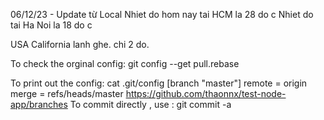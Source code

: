 06/12/23 - Update từ Local
Nhiet do hom nay tai HCM la 28 do c
Nhiet do tai Ha Noi la 18 do c

USA California lanh ghe. chi 2 do.

To check the orginal config: git config --get pull.rebase


To print out the config: cat .git/config
[branch "master"]
	remote = origin
	merge = refs/heads/master
https://github.com/thaonnx/test-node-app/branches
To commit directly , use : git commit -a





